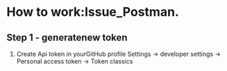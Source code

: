 # How to work:Issue_Postman.
## Step 1 - generatenew token
1. Create Api token in yourGitHub profile
 Settings -> developer settings -> Personal access token -> Token classics
